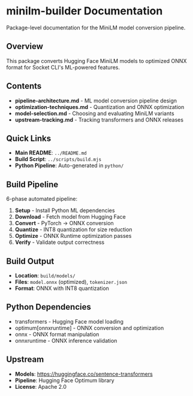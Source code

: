 # minilm-builder Documentation

Package-level documentation for the MiniLM model conversion pipeline.

## Overview

This package converts Hugging Face MiniLM models to optimized ONNX format for Socket CLI's ML-powered features.

## Contents

- **pipeline-architecture.md** - ML model conversion pipeline design
- **optimization-techniques.md** - Quantization and ONNX optimization
- **model-selection.md** - Choosing and evaluating MiniLM variants
- **upstream-tracking.md** - Tracking transformers and ONNX releases

## Quick Links

- **Main README**: `../README.md`
- **Build Script**: `../scripts/build.mjs`
- **Python Pipeline**: Auto-generated in `python/`

## Build Pipeline

6-phase automated pipeline:
1. **Setup** - Install Python ML dependencies
2. **Download** - Fetch model from Hugging Face
3. **Convert** - PyTorch → ONNX conversion
4. **Quantize** - INT8 quantization for size reduction
5. **Optimize** - ONNX Runtime optimization passes
6. **Verify** - Validate output correctness

## Build Output

- **Location**: `build/models/`
- **Files**: `model.onnx` (optimized), `tokenizer.json`
- **Format**: ONNX with INT8 quantization

## Python Dependencies

- transformers - Hugging Face model loading
- optimum[onnxruntime] - ONNX conversion and optimization
- onnx - ONNX format manipulation
- onnxruntime - ONNX inference validation

## Upstream

- **Models**: https://huggingface.co/sentence-transformers
- **Pipeline**: Hugging Face Optimum library
- **License**: Apache 2.0
